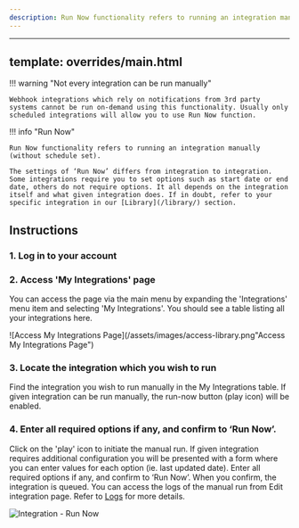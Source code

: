 ```yaml
---
description: Run Now functionality refers to running an integration manually (without schedule set).
---
```

---
template: overrides/main.html
---

!!! warning "Not every integration can be run manually"

    Webhook integrations which rely on notifications from 3rd party systems cannot be run on-demand using this functionality. Usually only scheduled integrations will allow you to use Run Now function.

!!! info "Run Now"

    Run Now functionality refers to running an integration manually (without schedule set).

    The settings of ‘Run Now’ differs from integration to integration. Some integrations require you to set options such as start date or end date, others do not require options. It all depends on the integration itself and what given integration does. If in doubt, refer to your specific integration in our [Library](/library/) section.


## Instructions
### 1. Log in to your account

### 2. Access 'My Integrations' page

  You can access the page via the main menu by expanding  the 'Integrations' menu item and selecting 'My Integrations'. You should see a table listing all your integrations here.

  ![Access My Integrations Page](/assets/images/access-library.png"Access My Integrations Page")

### 3. Locate the integration which you wish to run

  Find the integration you wish to run manually in the My Integrations table. If given integration can be run manually, the run-now button (play icon) will be enabled.

### 4. Enter all required options if any, and confirm to ‘Run Now’.

  Click on the 'play' icon to initiate the manual run. If given integration requires additional configuration you will be presented with a form where you can enter values for each option (ie. last updated date). Enter all required options if any, and confirm to ‘Run Now’. When you confirm, the integration is queued. You can access the logs of the manual run from Edit integration page. Refer to [Logs](/user-guide/integration/edit/logs) for more details.


![Integration - Run Now](/assets/images/run-now.gif "Integration - Run Now")
